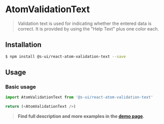 # AtomValidationText

> Validation text is used for indicating whether the entered data is correct. It is provided by using the "Help Text" plus one color each.

<!-- ![](./assets/preview.png) -->

## Installation

```sh
$ npm install @s-ui/react-atom-validation-text --save
```

## Usage

### Basic usage
```js
import AtomValidationText from '@s-ui/react-atom-validation-text'

return (<AtomValidationText />)
```


> **Find full description and more examples in the [demo page](https://sui-components.now.sh/workbench/atom/validationText).**
